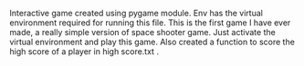 Interactive game created using pygame module.
Env has the virtual environment required for running this file.
This is the first game I have ever made, a really simple version of space shooter game.
Just activate the virtual environment and play this game.
Also created a function to score the high score of a player in high score.txt .